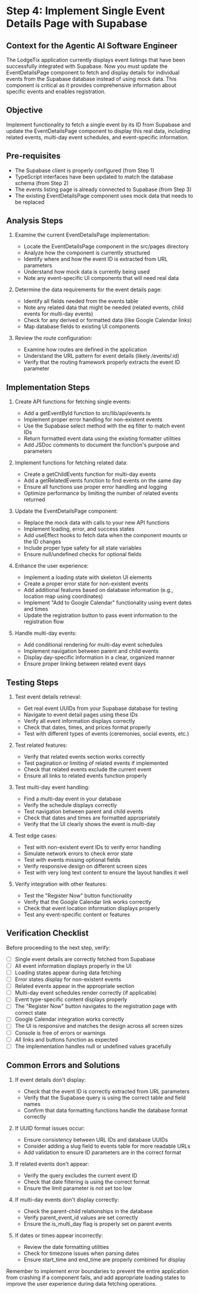 # Step 4: Implement Single Event Details Page with Supabase

## Context for the Agentic AI Software Engineer
The LodgeTix application currently displays event listings that have been successfully integrated with Supabase. Now you must update the EventDetailsPage component to fetch and display details for individual events from the Supabase database instead of using mock data. This component is critical as it provides comprehensive information about specific events and enables registration.

## Objective
Implement functionality to fetch a single event by its ID from Supabase and update the EventDetailsPage component to display this real data, including related events, multi-day event schedules, and event-specific information.

## Pre-requisites
- The Supabase client is properly configured (from Step 1)
- TypeScript interfaces have been updated to match the database schema (from Step 2)
- The events listing page is already connected to Supabase (from Step 3)
- The existing EventDetailsPage component uses mock data that needs to be replaced

## Analysis Steps

1. Examine the current EventDetailsPage implementation:
   - Locate the EventDetailsPage component in the src/pages directory
   - Analyze how the component is currently structured
   - Identify where and how the event ID is extracted from URL parameters
   - Understand how mock data is currently being used
   - Note any event-specific UI components that will need real data

2. Determine the data requirements for the event details page:
   - Identify all fields needed from the events table
   - Note any related data that might be needed (related events, child events for multi-day events)
   - Check for any derived or formatted data (like Google Calendar links)
   - Map database fields to existing UI components

3. Review the route configuration:
   - Examine how routes are defined in the application
   - Understand the URL pattern for event details (likely /events/:id)
   - Verify that the routing framework properly extracts the event ID parameter

## Implementation Steps

1. Create API functions for fetching single events:
   - Add a getEventById function to src/lib/api/events.ts
   - Implement proper error handling for non-existent events
   - Use the Supabase select method with the eq filter to match event IDs
   - Return formatted event data using the existing formatter utilities
   - Add JSDoc comments to document the function's purpose and parameters

2. Implement functions for fetching related data:
   - Create a getChildEvents function for multi-day events
   - Add a getRelatedEvents function to find events on the same day
   - Ensure all functions use proper error handling and logging
   - Optimize performance by limiting the number of related events returned

3. Update the EventDetailsPage component:
   - Replace the mock data with calls to your new API functions
   - Implement loading, error, and success states
   - Add useEffect hooks to fetch data when the component mounts or the ID changes
   - Include proper type safety for all state variables
   - Ensure null/undefined checks for optional fields

4. Enhance the user experience:
   - Implement a loading state with skeleton UI elements
   - Create a proper error state for non-existent events
   - Add additional features based on database information (e.g., location map using coordinates)
   - Implement "Add to Google Calendar" functionality using event dates and times
   - Update the registration button to pass event information to the registration flow

5. Handle multi-day events:
   - Add conditional rendering for multi-day event schedules
   - Implement navigation between parent and child events
   - Display day-specific information in a clear, organized manner
   - Ensure proper linking between related event days

## Testing Steps

1. Test event details retrieval:
   - Get real event UUIDs from your Supabase database for testing
   - Navigate to event detail pages using these IDs
   - Verify all event information displays correctly
   - Check that dates, times, and prices format properly
   - Test with different types of events (ceremonies, social events, etc.)

2. Test related features:
   - Verify that related events section works correctly
   - Test pagination or limiting of related events if implemented
   - Check that related events exclude the current event
   - Ensure all links to related events function properly

3. Test multi-day event handling:
   - Find a multi-day event in your database
   - Verify the schedule displays correctly
   - Test navigation between parent and child events
   - Check that dates and times are formatted appropriately
   - Verify that the UI clearly shows the event is multi-day

4. Test edge cases:
   - Test with non-existent event IDs to verify error handling
   - Simulate network errors to check error state
   - Test with events missing optional fields
   - Verify responsive design on different screen sizes
   - Test with very long text content to ensure the layout handles it well

5. Verify integration with other features:
   - Test the "Register Now" button functionality
   - Verify that the Google Calendar link works correctly
   - Check that event location information displays properly
   - Test any event-specific content or features

## Verification Checklist

Before proceeding to the next step, verify:

- [ ] Single event details are correctly fetched from Supabase
- [ ] All event information displays properly in the UI
- [ ] Loading states appear during data fetching
- [ ] Error states display for non-existent events
- [ ] Related events appear in the appropriate section
- [ ] Multi-day event schedules render correctly (if applicable)
- [ ] Event type-specific content displays properly
- [ ] The "Register Now" button navigates to the registration page with correct state
- [ ] Google Calendar integration works correctly
- [ ] The UI is responsive and matches the design across all screen sizes
- [ ] Console is free of errors or warnings
- [ ] All links and buttons function as expected
- [ ] The implementation handles null or undefined values gracefully

## Common Errors and Solutions

1. If event details don't display:
   - Check that the event ID is correctly extracted from URL parameters
   - Verify that the Supabase query is using the correct table and field names
   - Confirm that data formatting functions handle the database format correctly

2. If UUID format issues occur:
   - Ensure consistency between URL IDs and database UUIDs
   - Consider adding a slug field to events table for more readable URLs
   - Add validation to ensure ID parameters are in the correct format

3. If related events don't appear:
   - Verify the query excludes the current event ID
   - Check that date filtering is using the correct format
   - Ensure the limit parameter is not set too low

4. If multi-day events don't display correctly:
   - Check the parent-child relationships in the database
   - Verify parent_event_id values are set correctly
   - Ensure the is_multi_day flag is properly set on parent events

5. If dates or times appear incorrectly:
   - Review the date formatting utilities
   - Check for timezone issues when parsing dates
   - Ensure start_time and end_time are properly combined for display

Remember to implement error boundaries to prevent the entire application from crashing if a component fails, and add appropriate loading states to improve the user experience during data fetching operations.
